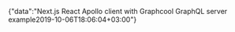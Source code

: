 {"data":"Next.js React Apollo client with Graphcool GraphQL server example2019-10-06T18:06:04+03:00"}

